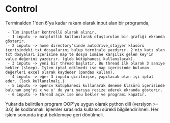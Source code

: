 # Control
Terminalden 1'den 6'ya kadar rakam olarak input alan bir programda,

     - Tüm inputlar kontrollü olarak alınır.
     - 1 inputu -> matplotlib kullanılarak oluşturulan bir grafiği ekranda gösterir.
     - 2 inputu -> home directory'sinde autodrive_stajyer klasörü içerisindeki txt dosyalarını bulup terminale yazdırır. 2'nin katı olan txt dosyaları içerisine map'te dosya ismine karşılık gelen key'in value değerini yazdırır. (glob kütüphanesi kullanılacak).
     - 3 inputu -> yeni bir thread başlatır. Bu thread ilk olarak 3 saniye bekler (sleep). İşlem iptal edilmedi ise map içerisinde bulunan değerleri excel olarak kaydeder (pandas kullan).
     - 4 inputu -> eğer 3 inputu girilmişse, yapılacak olan işi iptal eder. (lock kullanılmalı.)
     - 5 inputu -> opencv kütüphanesi kullanarak deneme klasörü içerisinde bulunan png'yi x ve y' de yarı yarıya resize ederek ekranda gösterir.
     - 6 inputu -> thread açık ise onu bekler ve programı kapatır.

Yukarıda belirtilen program OOP'ye uygun olarak python dili (versiyon >= 3.6) ile kodlanmalı. İşlemler sırasında kullanıcı sürekli bilgilendirilmeli. Her işlem sonunda input beklemeye geri dönülmeli.
